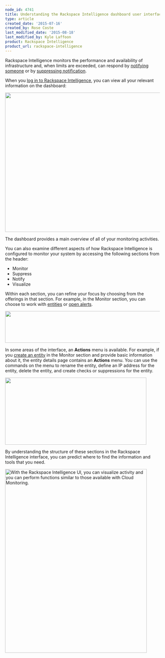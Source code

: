 ```yaml
---
node_id: 4741
title: Understanding the Rackspace Intelligence dashboard user interface
type: article
created_date: '2015-07-16'
created_by: Rose Coste
last_modified_date: '2015-08-18'
last_modified_by: Kyle Laffoon
product: Rackspace Intelligence
product_url: rackspace-intelligence
---
```


Rackspace Intelligence monitors the performance and availability of
infrastructure and, when limits are exceeded, can respond by [notifying
someone](/how-to/working-with-rackspace-intelligence-notification-plans) or
by [suppressing
notification](/how-to/working-with-notification-suppressions-in-rackspace-intelligence).

When you [log in to Rackspace
Intelligence](/how-to/logging-in-to-the-rackspace-intelligence-dashboard),
you can view all your relevant information on the dashboard:

<img src="https://8026b2e3760e2433679c-fffceaebb8c6ee053c935e8915a3fbe7.ssl.cf2.rackcdn.com/field/image/intelligence-dashboard-overview.png" width="895" height="453" />

The dashboard provides a main overview of all of your monitoring
activities.

You can also examine different aspects of how Rackspace Intelligence is
configured to monitor your system by accessing the following sections
from the header:

-   Monitor
-   Suppress
-   Notify
-   Visualize

Within each section, you can refine your focus by choosing from the
offerings in that section. For example, in the Monitor section, you can
choose to work
with [entities](/how-to/monitoring-entities-with-rackspace-intelligence) or [open
alerts](/how-to/monitoring-open-alerts-with-rackspace-intelligence).

<img src="https://8026b2e3760e2433679c-fffceaebb8c6ee053c935e8915a3fbe7.ssl.cf2.rackcdn.com/field/image/intelligence-dashboard-top-bar.png" width="738" height="103" />

In some areas of the interface, an **Actions** menu is available. For
example, if you [create an
entity](/how-to/monitoring-entities-with-rackspace-intelligence#create-entities)
in the Monitor section and provide basic information about it, the
entity details page contains an **Actions** menu. You can use the
commands on the menu to rename the entity, define an IP address for the
entity, delete the entity, and create checks or suppressions for the
entity.

<img src="https://8026b2e3760e2433679c-fffceaebb8c6ee053c935e8915a3fbe7.ssl.cf2.rackcdn.com/field/image/intelligence-create-entity-actions.png" width="460" height="218" />

By understanding the structure of these sections in the Rackspace
Intelligence interface, you can predict where to find the information
and tools that you need.

<img src="https://8026b2e3760e2433679c-fffceaebb8c6ee053c935e8915a3fbe7.ssl.cf2.rackcdn.com/field/image/intelligence-ui-461x597.png" alt="With the Rackspace Intelligence UI, you can visualize activity and you can perform functions similar to those available with Cloud Monitoring." width="461" height="597" />

